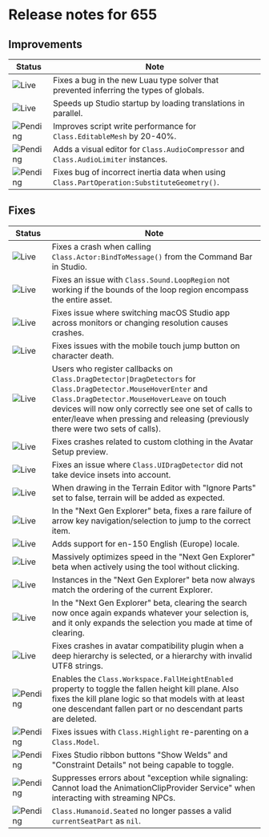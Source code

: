 # Release notes for 655

## Improvements

| Status | Note |
|--------|------|
| ![Live](https://img.shields.io/badge/Live-009E57?style=flat)  | Fixes a bug in the new Luau type solver that prevented inferring the types of globals. |
| ![Live](https://img.shields.io/badge/Live-009E57?style=flat)  | Speeds up Studio startup by loading translations in parallel. |
| ![Pending](https://img.shields.io/badge/Pending-DEA517?style=flat)  | Improves script write performance for <code>Class.EditableMesh</code> by 20-40%. |
| ![Pending](https://img.shields.io/badge/Pending-DEA517?style=flat)  | Adds a visual editor for <code>Class.AudioCompressor</code> and <code>Class.AudioLimiter</code> instances. |
| ![Pending](https://img.shields.io/badge/Pending-DEA517?style=flat)  | Fixes bug of incorrect inertia data when using <code>Class.PartOperation:SubstituteGeometry()</code>. |
## Fixes

| Status | Note |
|--------|------|
| ![Live](https://img.shields.io/badge/Live-009E57?style=flat)  | Fixes a crash when calling <code>Class.Actor:BindToMessage()</code> from the Command Bar in Studio. |
| ![Live](https://img.shields.io/badge/Live-009E57?style=flat)  | Fixes an issue with <code>Class.Sound.LoopRegion</code> not working if the bounds of the loop region encompass the entire asset. |
| ![Live](https://img.shields.io/badge/Live-009E57?style=flat)  | Fixes issue where switching macOS Studio app across monitors or changing resolution causes crashes. |
| ![Live](https://img.shields.io/badge/Live-009E57?style=flat)  | Fixes issues with the mobile touch jump button on character death. |
| ![Live](https://img.shields.io/badge/Live-009E57?style=flat)  | Users who register callbacks on <code>Class.DragDetector\|DragDetectors</code> for <code>Class.DragDetector.MouseHoverEnter</code> and <code>Class.DragDetector.MouseHoverLeave</code> on touch devices will now only correctly see one set of calls to enter/leave when pressing and releasing (previously there were two sets of calls). |
| ![Live](https://img.shields.io/badge/Live-009E57?style=flat)  | Fixes crashes related to custom clothing in the Avatar Setup preview. |
| ![Live](https://img.shields.io/badge/Live-009E57?style=flat)  | Fixes an issue where <code>Class.UIDragDetector</code> did not take device insets into account. |
| ![Live](https://img.shields.io/badge/Live-009E57?style=flat)  | When drawing in the Terrain Editor with "Ignore Parts" set to false, terrain will be added as expected. |
| ![Live](https://img.shields.io/badge/Live-009E57?style=flat)  | In the "Next Gen Explorer" beta, fixes a rare failure of arrow key navigation/selection to jump to the correct item. |
| ![Live](https://img.shields.io/badge/Live-009E57?style=flat)  | Adds support for en-150 English (Europe) locale. |
| ![Live](https://img.shields.io/badge/Live-009E57?style=flat)  | Massively optimizes speed in the "Next Gen Explorer" beta when actively using the tool without clicking. |
| ![Live](https://img.shields.io/badge/Live-009E57?style=flat)  | Instances in the "Next Gen Explorer" beta now always match the ordering of the current Explorer. |
| ![Live](https://img.shields.io/badge/Live-009E57?style=flat)  | In the "Next Gen Explorer" beta, clearing the search now once again expands whatever your selection is, and it only expands the selection you made at time of clearing. |
| ![Live](https://img.shields.io/badge/Live-009E57?style=flat)  | Fixes crashes in avatar compatibility plugin when a deep hierarchy is selected, or a hierarchy with invalid UTF8 strings. |
| ![Pending](https://img.shields.io/badge/Pending-DEA517?style=flat)  | Enables the <code>Class.Workspace.FallHeightEnabled</code> property to toggle the fallen height kill plane. Also fixes the kill plane logic so that models with at least one descendant fallen part or no descendant parts are deleted. |
| ![Pending](https://img.shields.io/badge/Pending-DEA517?style=flat)  | Fixes issues with <code>Class.Highlight</code> re-parenting on a <code>Class.Model</code>. |
| ![Pending](https://img.shields.io/badge/Pending-DEA517?style=flat)  | Fixes Studio ribbon buttons "Show Welds" and "Constraint Details" not being capable to toggle. |
| ![Pending](https://img.shields.io/badge/Pending-DEA517?style=flat)  | Suppresses errors about "exception while signaling: Cannot load the AnimationClipProvider Service" when interacting with streaming NPCs. |
| ![Pending](https://img.shields.io/badge/Pending-DEA517?style=flat)  | <code>Class.Humanoid.Seated</code> no longer passes a valid <code>currentSeatPart</code> as <code>nil</code>. |
